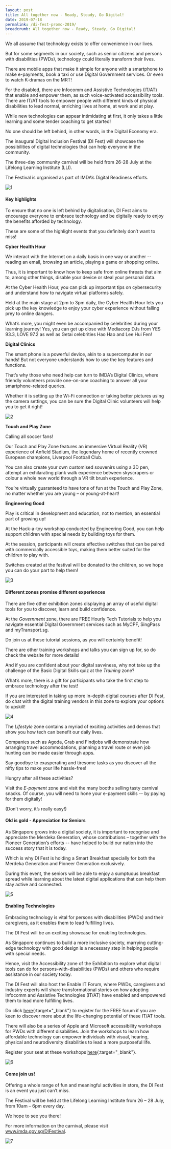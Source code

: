```yaml
---
layout: post
title: All together now - Ready, Steady, Go Digital!
date: 2019-07-18
permalink: /di-fest-promo-2019/
breadcrumb: All together now - Ready, Steady, Go Digital!
---
```



We all assume that technology exists to offer convenience in our lives.

But for some segments in our society, such as senior citizens and persons with disabilities (PWDs), technology could literally transform their lives. 

There are mobile apps that make it simple for anyone with a smartphone to make e-payments, book a taxi or use Digital Government services. Or even to watch K-dramas on the MRT!

For the disabled, there are Infocomm and Assistive Technologies (IT/AT) that enable and empower them, as such voice-activated accessibility tools. There are IT/AT tools to empower people with different kinds of physical disabilities to lead normal, enriching lives at home, at work and at play.

While new technologies can appear intimidating at first, it only takes a little learning and some tender coaching to get started!

No one should be left behind, in other words, in the Digital Economy era.

The inaugural Digital Inclusion Festival (DI Fest) will showcase the possibilities of digital technologies that can help everyone in the community.

The three-day community carnival will be held from 26-28 July at the Lifelong Learning Institute (LLI). 

The Festival is organised as part of IMDA’s Digital Readiness efforts.

![1](/images/event-coverage/di-fest-promo-2019/di-fest-4.jpg)

#### Key highlights

To ensure that no one is left behind by digitalisation, DI Fest aims to encourage everyone to embrace technology and be digitally ready to enjoy the benefits afforded by technology. 

These are some of the highlight events that you definitely don’t want to miss!

**Cyber Health Hour**

We interact with the Internet on a daily basis in one way or another -- reading an email, browsing an article, playing a game or shopping online. 

Thus, it is important to know how to keep safe from online threats that aim to, among other things, disable your device or steal your personal data.

At the Cyber Health Hour, you can pick up important tips on cybersecurity and understand how to navigate virtual platforms safely. 

Held at the main stage at 2pm to 3pm daily, the Cyber Health Hour lets you pick up the key knowledge to enjoy your cyber experience without falling prey to online dangers. 

What’s more, you might even be accompanied by celebrities during your learning journey! Yes, you can get up close with Mediacorp DJs from YES 93.3, LOVE 97.2 as well as Getai celebrities Hao Hao and Lee Hui Fen!

**Digital Clinics**

The smart phone is a powerful device, akin to a supercomputer in our hands! But not everyone understands how to use the key features and functions. 

That’s why those who need help can turn to IMDA’s Digital Clinics, where friendly volunteers provide one-on-one coaching to answer all your smartphone-related queries. 

Whether it is setting up the Wi-Fi connection or taking better pictures using the camera settings, you can be sure the Digital Clinic volunteers will help you to get it right!

 ![2](/images/event-coverage/di-fest-promo-2019/di-fest-2.jpg)

**Touch and Play Zone**

Calling all soccer fans! 

Our Touch and Play Zone features an immersive Virtual Reality (VR) experience of Anfield Stadium, the legendary home of recently crowned European champions, Liverpool Football Club. 

You can also create your own customised souvenirs using a 3D pen, attempt an exhilarating plank walk experience between skyscrapers or colour a whole new world through a VR tilt brush experience.

You’re virtually guaranteed to have tons of fun at the Touch and Play Zone, no matter whether you are young – or young-at-heart!

**Engineering Good**

Play is critical in development and education, not to mention, an essential part of growing up!

At the Hack-a-toy workshop conducted by Engineering Good, you can help support children with special needs by building toys for them. 

At the session, participants will create effective switches that can be paired with commercially accessible toys, making them better suited for the children to play with.

Switches created at the festival will be donated to the children, so we hope you can do your part to help them!

![3](/images/event-coverage/di-fest-promo-2019/di-fest-6.jpg) 

#### Different zones promise different experiences

There are five other exhibition zones displaying an array of useful digital tools for you to discover, learn and build confidence. 

At the *Government* zone, there are FREE Hourly Tech Tutorials to help you navigate essential Digital Government services such as MyCPF, SingPass and myTransport.sg. 

Do join us at these tutorial sessions, as you will certainty benefit!

There are other training workshops and talks you can sign up for, so do check the website for more details! 

And if you are confident about your digital savviness, why not take up the challenge of the Basic Digital Skills quiz at the *Training* zone?

What’s more, there is a gift for participants who take the first step to embrace technology after the test!

If you are interested in taking up more in-depth digital courses after DI Fest, do chat with the digital training vendors in this zone to explore your options to upskill!


![4](/images/event-coverage/di-fest-promo-2019/di-fest-1.jpg)

The *Lifestyle* zone contains a myriad of exciting activities and demos that show you how tech can benefit our daily lives.

Companies such as Agoda, Grab and Findjobs will demonstrate how arranging travel accommodations, planning a travel route or even job hunting can be made easier through apps. 

Say goodbye to exasperating and tiresome tasks as you discover all the nifty tips to make your life hassle-free!

Hungry after all these activities? 

Visit the *E-payment* zone and visit the many booths selling tasty carnival snacks. Of course, you will need to hone your e-payment skills -- by paying for them digitally!

(Don’t worry, it’s really easy!)


#### Old is gold - Appreciation for Seniors

As Singapore grows into a digital society, it is important to recognise and appreciate the Merdeka Generation, whose contributions – together with the Pioneer Generation’s efforts -- have helped to build our nation into the success story that it is today.

Which is why DI Fest is holding a Smart Breakfast specially for both the Merdeka Generation and Pioneer Generation exclusively. 

During this event, the seniors will be able to enjoy a sumptuous breakfast spread while learning about the latest digital applications that can help them stay active and connected. 

 ![5](/images/event-coverage/di-fest-promo-2019/di-fest-5.jpg)

#### Enabling Technologies

Embracing technology is vital for persons with disabilities (PWDs) and their caregivers, as it enables them to lead fulfilling lives.

The DI Fest will be an exciting showcase for enabling technologies.

As Singapore continues to build a more inclusive society, marrying cutting-edge technology with good design is a necessary step in helping people with special needs. 

Hence, visit the Accessibility zone of the Exhibition to explore what digital tools can do for persons-with-disabilities (PWDs) and others who require assistance in our society today. 

The DI Fest will also host the Enable IT Forum, where PWDs, caregivers and industry experts will share transformational stories on how adopting Infocomm and Assistive Technologies (IT/AT) have enabled and empowered them to lead more fulfilling lives. 

Do click [here](https://www2.imda.gov.sg/news-and-events/our-signature-events/Digital-Inclusion-Festival/Enable-IT-Forum){:target="_blank"} to register for the FREE forum if you are keen to discover more about the life-changing potential of these IT/AT tools.

There will also be a series of Apple and Microsoft accessibility workshops for PWDs with different disabilities. Join the workshops to learn how affordable technology can empower individuals with visual, hearing, physical and neurodiversity disabilities to lead a more purposeful life. 

Register your seat at these workshops [here](https://form.gov.sg/#!/5d2316386312c3001838487e){:target="_blank"}.

![6](/images/event-coverage/di-fest-promo-2019/di-fest-8.jpg)

#### Come join us!

Offering a whole range of fun and meaningful activities in store, the DI Fest is an event you just can’t miss.

The Festival will be held at the Lifelong Learning Institute from 26 – 28 July, from 10am – 6pm every day. 

We hope to see you there! 

For more information on the carnival, please visit www.imda.gov.sg/DIFestival.

![7](/images/event-coverage/di-fest-promo-2019/di-fest-7.jpg)

 
